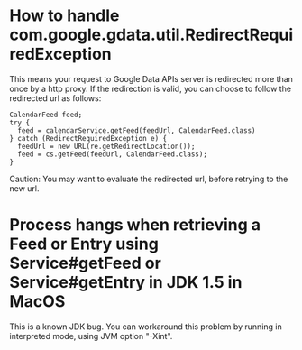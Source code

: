 

# How to handle com.google.gdata.util.RedirectRequiredException #
This means your request to Google Data APIs server is redirected more than once by a http proxy.  If the redirection is valid, you can choose to follow the redirected url as follows:
```
CalendarFeed feed;
try {
  feed = calendarService.getFeed(feedUrl, CalendarFeed.class)
} catch (RedirectRequiredException e) {
  feedUrl = new URL(re.getRedirectLocation());
  feed = cs.getFeed(feedUrl, CalendarFeed.class);
}
```
Caution: You may want to evaluate the redirected url, before retrying to the new url.


# Process hangs when retrieving a Feed or Entry using Service#getFeed or Service#getEntry in JDK 1.5 in MacOS #
This is a known JDK bug.  You can workaround this problem by running in interpreted mode, using JVM option "-Xint".